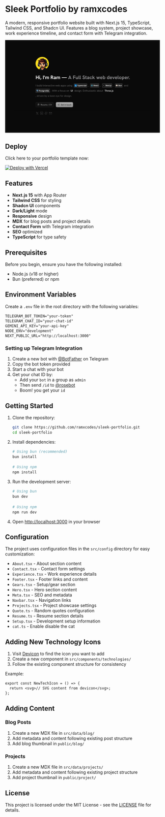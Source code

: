 # Sleek Portfolio by ramxcodes

A modern, responsive portfolio website built with Next.js 15, TypeScript, Tailwind CSS, and Shadcn UI. Features a blog system, project showcase, work experience timeline, and contact form with Telegram integration.

![Portfolio Preview](/public/meta/hero.png)

## Deploy 

Click here to your portfolio template now:

[![Deploy with Vercel](https://vercel.com/button)](https://vercel.com/new/clone?repository-url=https%3A%2F%2Fgithub.com%2Framxcodes%2Fsleek-portfolio&env=TELEGRAM_BOT_TOKEN,TELEGRAM_CHAT_ID,GEMINI_API_KEY,NEXT_PUBLIC_URL)

## Features

- **Next.js 15** with App Router
- **Tailwind CSS** for styling
- **Shadcn UI** components
- **Dark/Light** mode
- **Responsive** design
- **MDX** for blog posts and project details
- **Contact Form** with Telegram integration
- **SEO** optimized
- **TypeScript** for type safety

## Prerequisites

Before you begin, ensure you have the following installed:

- Node.js (v18 or higher)
- Bun (preferred) or npm

## Environment Variables

Create a `.env` file in the root directory with the following variables:

```env
TELEGRAM_BOT_TOKEN="your-token"
TELEGRAM_CHAT_ID="your-chat-id"
GEMINI_API_KEY="your-api-key"
NODE_ENV="development"
NEXT_PUBLIC_URL="http://localhost:3000"
```

### Setting up Telegram Integration

1. Create a new bot with [@BotFather](https://t.me/botfather) on Telegram
2. Copy the bot token provided
3. Start a chat with your bot
4. Get your chat ID by:
   - Add your `bot` in a group as `admin`
   - Then send `/id` to [@rosebot](https://t.me/MissRose_bot)
   - Boom! you get your `id`

## Getting Started

1. Clone the repository:

   ```bash
   git clone https://github.com/ramxcodes/sleek-portfolio.git
   cd sleek-portfolio
   ```

2. Install dependencies:

   ```bash
   # Using bun (recommended)
   bun install

   # Using npm
   npm install
   ```

3. Run the development server:

   ```bash
   # Using bun
   bun dev

   # Using npm
   npm run dev
   ```

4. Open [http://localhost:3000](http://localhost:3000) in your browser

## Configuration

The project uses configuration files in the `src/config` directory for easy customization:

- `About.tsx` - About section content
- `Contact.tsx` - Contact form settings
- `Experience.tsx` - Work experience details
- `Footer.tsx` - Footer links and content
- `Gears.tsx` - Setup/gear section
- `Hero.tsx` - Hero section content
- `Meta.tsx` - SEO and metadata
- `Navbar.tsx` - Navigation links
- `Projects.tsx` - Project showcase settings
- `Quote.ts` - Random quotes configuration
- `Resume.ts` - Resume section details
- `Setup.tsx` - Development setup information
- `cat.ts` - Enable disable the cat

## Adding New Technology Icons

1. Visit [Devicon](https://devicon.dev/) to find the icon you want to add
2. Create a new component in `src/components/technologies/`
3. Follow the existing component structure for consistency

Example:

```tsx
export const NewTechIcon = () => {
  return <svg>// SVG content from devicon</svg>;
};
```

## Adding Content

### Blog Posts

1. Create a new MDX file in `src/data/blog/`
2. Add metadata and content following existing post structure
3. Add blog thumbnail in `public/blog/`

### Projects

1. Create a new MDX file in `src/data/projects/`
2. Add metadata and content following existing project structure
3. Add project thumbnail in `public/project/`

## License

This project is licensed under the MIT License - see the [LICENSE](LICENSE) file for details.
